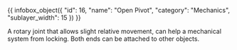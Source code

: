 {{ infobox_object({
	"id": 16,
	"name": "Open Pivot",
	"category": "Mechanics",
	"sublayer_width": 15
}) }}

A rotary joint that allows slight relative movement, can help a mechanical system from locking. Both ends can be attached to other objects.
